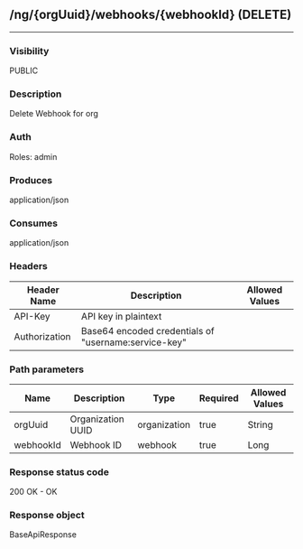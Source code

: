 ## /ng/{orgUuid}/webhooks/{webhookId} (DELETE)
---
### Visibility
PUBLIC
### Description
Delete Webhook for org
### Auth
Roles: admin
### Produces
application/json
### Consumes
application/json
### Headers
| Header Name | Description | Allowed Values |
| ----------- | ----------- | ----------- |
| API-Key | API key in plaintext |  |
| Authorization | Base64 encoded credentials of &quot;username:service-key&quot; |  |
### Path parameters
| Name | Description | Type | Required | Allowed Values |
| ----------- | ----------- | ----------- | ----------- | ----------- |
| orgUuid | Organization UUID | organization | true | String |
| webhookId | Webhook ID | webhook | true | Long |
### Response status code
200 OK - OK
### Response object
BaseApiResponse
